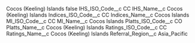 <?xml version="1.0" encoding="UTF-8"?>
<CustomMetadata xmlns="http://soap.sforce.com/2006/04/metadata" xmlns:xsi="http://www.w3.org/2001/XMLSchema-instance" xmlns:xsd="http://www.w3.org/2001/XMLSchema">
    <label>Cocos (Keeling) Islands</label>
    <protected>false</protected>
    <values>
        <field>IHS_ISO_Code__c</field>
        <value xsi:type="xsd:string">CC</value>
    </values>
    <values>
        <field>IHS_Name__c</field>
        <value xsi:type="xsd:string">Cocos (Keeling) Islands</value>
    </values>
    <values>
        <field>Indices_ISO_Code__c</field>
        <value xsi:type="xsd:string">CC</value>
    </values>
    <values>
        <field>Indices_Name__c</field>
        <value xsi:type="xsd:string">Cocos Islands</value>
    </values>
    <values>
        <field>MI_ISO_Code__c</field>
        <value xsi:type="xsd:string">CC</value>
    </values>
    <values>
        <field>MI_Name__c</field>
        <value xsi:type="xsd:string">Cocos Islands</value>
    </values>
    <values>
        <field>Platts_ISO_Code__c</field>
        <value xsi:type="xsd:string">CO</value>
    </values>
    <values>
        <field>Platts_Name__c</field>
        <value xsi:type="xsd:string">Cocos (Keeling) Islands</value>
    </values>
    <values>
        <field>Ratings_ISO_Code__c</field>
        <value xsi:type="xsd:string">CC</value>
    </values>
    <values>
        <field>Ratings_Name__c</field>
        <value xsi:type="xsd:string">Cocos (Keeling) Islands</value>
    </values>
    <values>
        <field>Referral_Region__c</field>
        <value xsi:type="xsd:string">Asia_Pacific</value>
    </values>
</CustomMetadata>

